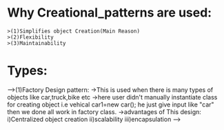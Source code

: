 # **Why Creational_patterns are used**:
    >(1)Simplifies object Creation(Main Reason)
    >(2)Flexibility
    >(3)Maintainability
# **Types**:

  -->(1)Factory Design pattern:
         ->This is used when there is many types of objects like car,truck,bike etc
         ->here user didn't manually instantiate class for creating object i.e vehical car1=new car(); he just give input like "car" then we done all work in factory class.
         ->advantages of This design:
            i)Centralized object creation
            ii)scalability
            iii)encapsulation
  -->
            